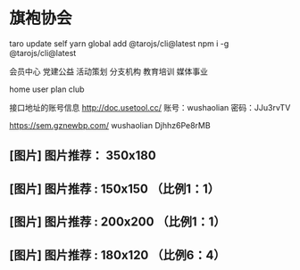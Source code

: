 # 旗袍协会

taro update self
yarn global add @tarojs/cli@latest
npm i -g @tarojs/cli@latest


会员中心
党建公益
活动策划
分支机构
教育培训
媒体事业

home
user
plan
club


接口地址的账号信息
http://doc.usetool.cc/
账号：wushaolian
密码：JJu3rvTV


https://sem.gznewbp.com/
wushaolian
Djhhz6Pe8rMB


[图片]
图片推荐： 350x180
---------------------------------------------------

[图片]
图片推荐 :  150x150 （比例1：1）
---------------------------------------------------

[图片]
图片推荐 : 200x200 （比例1：1）
---------------------------------------------------

[图片]
图片推荐 : 180x120 （比例6：4）
---------------------------------------------------